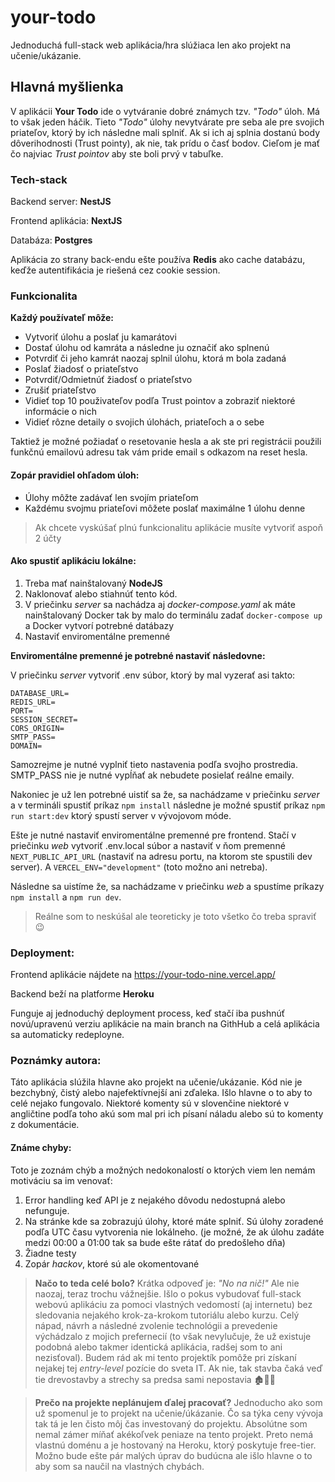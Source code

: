 # your-todo

Jednoduchá full-stack web aplikácia/hra slúžiaca len ako projekt na učenie/ukázanie.

## Hlavná myšlienka

V aplikácii **Your Todo** ide o vytváranie dobré známych tzv. _"Todo"_ úloh. Má to však jeden háčik. Tieto _"Todo"_ úlohy nevytvárate pre seba ale pre svojich priateľov, ktorý by ich následne mali splniť. Ak si ich aj splnia dostanú body dôverihodnosti (Trust pointy), ak nie, tak prídu o časť bodov. Cieľom je mať čo najviac _Trust pointov_ aby ste boli prvý v tabuľke.

### Tech-stack

Backend server: **NestJS**

Frontend aplikácia: **NextJS**

Databáza: **Postgres**

Aplikácia zo strany back-endu ešte používa **Redis** ako cache databázu, keďže autentifikácia je riešená cez cookie session.

### Funkcionalita

**Každý používateľ môže:**

- Vytvoriť úlohu a poslať ju kamarátovi
- Dostať úlohu od kamráta a následne ju označiť ako splnenú
- Potvrdiť či jeho kamrát naozaj splnil úlohu, ktorá m bola zadaná
- Poslať žiadosť o priateľstvo
- Potvrdiť/Odmietnúť žiadosť o priateľstvo
- Zrušiť priateľstvo
- Vidieť top 10 použivateľov podľa Trust pointov a zobraziť niektoré informácie o nich
- Vidieť rôzne detaily o svojich úlohách, priateľoch a o sebe

Taktiež je možné požiadať o resetovanie hesla a ak ste pri registrácii použili funkčnú emailovú adresu tak vám pride email s odkazom na reset hesla.

#### Zopár pravidiel ohľadom úloh:

- Úlohy môžte zadávať len svojím priateľom
- Každému svojmu priateľovi môžete poslať maximálne 1 úlohu denne

> Ak chcete vyskúšať plnú funkcionalitu aplikácie musíte vytvoriť aspoň 2 účty

#### Ako spustiť aplikáciu lokálne:

1. Treba mať nainštalovaný **NodeJS**
2. Naklonovať alebo stiahnúť tento kód.
3. V priečinku _server_ sa nachádza aj _docker-compose.yaml_ ak máte nainštalovaný Docker tak by malo do terminálu zadať `docker-compose up` a Docker vytvorí potrebné datábazy
4. Nastaviť enviromentálne premenné

**Enviromentálne premenné je potrebné nastaviť následovne:**

V priečinku _server_ vytvoriť .env súbor, ktorý by mal vyzerať asi takto:

```
DATABASE_URL=
REDIS_URL=
PORT=
SESSION_SECRET=
CORS_ORIGIN=
SMTP_PASS=
DOMAIN=
```

Samozrejme je nutné vyplniť tieto nastavenia podľa svojho prostredia. SMTP_PASS nie je nutné vypĺňať ak nebudete posielať reálne emaily.

Nakoniec je už len potrebné uistiť sa že, sa nachádzame v priečinku _server_ a v termináli spustiť príkaz `npm install` následne je možné spustiť príkaz `npm run start:dev`
ktorý spustí server v vývojovom móde.

Ešte je nutné nastaviť enviromentálne premenné pre frontend. Stačí v priečinku _web_ vytvoriť .env.local súbor a nastaviť v ňom premenné `NEXT_PUBLIC_API_URL` (nastaviť na adresu portu, na ktorom ste spustili dev server). A `VERCEL_ENV="development"` (toto možno ani netreba).

Následne sa uistíme že, sa nachádzame v priečinku _web_ a spustíme príkazy `npm install` a `npm run dev`.

> Reálne som to neskúšal ale teoreticky je toto všetko čo treba spraviť 😉

### Deployment:

Frontend aplikácie nájdete na https://your-todo-nine.vercel.app/

Backend beží na platforme **Heroku**

Funguje aj jednoduchý deployment process, keď stačí iba pushnúť novú/upravenú verziu aplikácie na main branch na GithHub a celá aplikácia sa automaticky redeployne.

### Poznámky autora:

Táto aplikácia slúžila hlavne ako projekt na učenie/ukázanie. Kód nie je bezchybný, čistý alebo najefektívnejší ani zďaleka. Išlo hlavne o to aby to celé nejako fungovalo. Niektoré komenty sú v slovenčine niektoré v angličtine podľa toho akú som mal pri ich písaní náladu alebo sú to komenty z dokumentácie.

#### Známe chyby:

Toto je zoznám chýb a možných nedokonalostí o ktorých viem len nemám motiváciu sa im venovať:

1. Error handling keď API je z nejakého dôvodu nedostupná alebo nefunguje.
2. Na stránke kde sa zobrazujú úlohy, ktoré máte splniť. Sú úlohy zoradené podľa UTC času vytvorenia nie lokálneho. (je možné, že ak úlohu zadáte medzi 00:00 a 01:00 tak sa bude ešte rátať do predošleho dňa)
3. Žiadne testy
4. Zopár _hackov_, ktoré sú ale okomentované

> **Načo to teda celé bolo?**
> Krátka odpoveď je: _"No na nič!"_
> Ale nie naozaj, teraz trochu vážnejšie. Išlo o pokus vybudovať full-stack webovú aplikáciu za pomoci vlastných vedomostí (aj internetu) bez sledovania nejakého krok-za-krokom
> tutoriálu alebo kurzu. Celý nápad, návrh a následné zvolenie technológii a prevedenie výchádzalo z mojich prefernecií (to však nevylučuje, že už existuje podobná alebo takmer
> identická aplikácia, radšej som to ani nezisťoval). Budem rád ak mi tento projektík pomôže pri získaní nejakej tej _entry-level_ pozície do sveta IT. Ak nie, tak stavba čaká
> veď tie drevostavby a strechy sa predsa sami nepostavia 🏚👷‍♂️

> **Prečo na projekte neplánujem ďalej pracovať?**
> Jednoducho ako som už spomenul je to projekt na učenie/úkázanie. Čo sa týka ceny vývoja tak tá je len čisto môj čas investovaný do projektu. Absolútne som nemal zámer míňať
> akékoľvek peniaze na tento projekt. Preto nemá vlastnú doménu a je hostovaný na Heroku, ktorý poskytuje free-tier. Možno bude ešte pár malých úprav do budúcna ale išlo hlavne
> o to aby som sa naučil na vlastných chybách.
